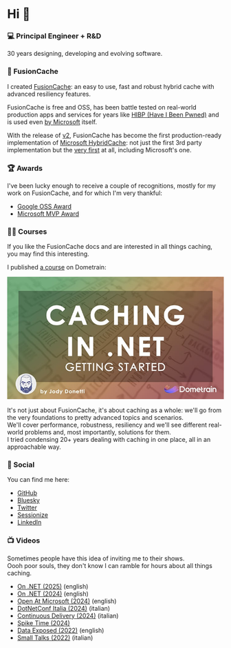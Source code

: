 # Hi 🤌

### 💻 Principal Engineer + R&D

30 years designing, developing and evolving software.

### 🦥 FusionCache

I created [FusionCache](https://github.com/ZiggyCreatures/FusionCache): an easy to use, fast and robust hybrid cache with advanced resiliency features.

FusionCache is free and OSS, has been battle tested on real-world production apps and services for years like [HIBP (Have I Been Pwned)](https://x.com/stebets/status/1881361994340839832) and is used even [by Microsoft](https://devblogs.microsoft.com/azure-sql/data-api-builder-ga/) itself.

With the release of [v2](https://github.com/ZiggyCreatures/FusionCache/releases/tag/v2.0.0), FusionCache has become the first production-ready implementation of [Microsoft HybridCache](https://learn.microsoft.com/en-us/aspnet/core/performance/caching/hybrid?view=aspnetcore-9.0): not just the first 3rd party implementation but the [very first](https://x.com/jodydonetti/status/1881135481645339003) at all, including Microsoft's one.

### 🏆 Awards

I've been lucky enough to receive a couple of recognitions, mostly for my work on FusionCache, and for which I'm very thankful:
- [Google OSS Award](https://opensource.googleblog.com/2021/09/announcing-latest-open-source-peer-bonus-winners.html)
- [Microsoft MVP Award](https://mvp.microsoft.com/en-US/MVP/profile/139895de-396f-ed11-81ab-000d3a5600fa)

### 🧑‍🏫 Courses

If you like the FusionCache docs and are interested in all things caching, you may find this interesting.

I published [a course](https://dometrain.com/course/getting-started-caching-in-dotnet/?ref=jody-donetti) on Dometrain:

<div align="center">

[![Caching Course on Dometrain](dometrain-getting-started-cover.jpg)](https://dometrain.com/course/getting-started-caching-in-dotnet/?ref=jody-donetti)

</div>

It's not just about FusionCache, it's about caching as a whole: we'll go from the very foundations to pretty advanced topics and scenarios.
<br/>
We'll cover performance, robustness, resiliency and we'll see different real-world problems and, most importantly, solutions for them.
<br/>
I tried condensing 20+ years dealing with caching in one place, all in an approachable way.

### 🔗 Social

You can find me here:

- [GitHub](https://github.com/jodydonetti)
- [Bluesky](https://bsky.app/profile/jodydonetti.bsky.social)
- [Twitter](https://x.com/jodydonetti)
- [Sessionize](https://sessionize.com/jody-donetti/)
- [LinkedIn](https://www.linkedin.com/in/jody-donetti/)

### 📺 Videos

Sometimes people have this idea of inviting me to their shows.
<br/>
Oooh poor souls, they don't know I can ramble for hours about all things caching.

- [On .NET (2025)](https://www.youtube.com/watch?v=3eZCtQSq9g4) (english)
- [On .NET (2024)](https://www.youtube.com/watch?v=hCswI2goi7s) (english)
- [Open At Microsoft (2024)](https://www.youtube.com/watch?v=wGKSNqxN4KE) (english)
- [DotNetConf Italia (2024)](https://www.improove.tech/videos/3593/Hybrid-Caching-in-NET) (italian)
- [Continuous Delivery (2024)](https://www.youtube.com/watch?v=E6PBkalmUn8) (italian)
- [Spike Time (2024)](https://www.youtube.com/watch?v=DovOX0zIuJ8)
- [Data Exposed (2022)](https://www.youtube.com/watch?v=V2fCUoJgVAo) (english)
- [Small Talks (2022)](https://www.youtube.com/watch?v=DovOX0zIuJ8) (italian)


<!--
**jodydonetti/jodydonetti** is a ✨ _special_ ✨ repository because its `README.md` (this file) appears on your GitHub profile.

Here are some ideas to get you started:

- 🔭 I’m currently working on ...
- 🌱 I’m currently learning ...
- 👯 I’m looking to collaborate on ...
- 🤔 I’m looking for help with ...
- 💬 Ask me about ...
- 📫 How to reach me: ...
- 😄 Pronouns: ...
- ⚡ Fun fact: ...
-->
